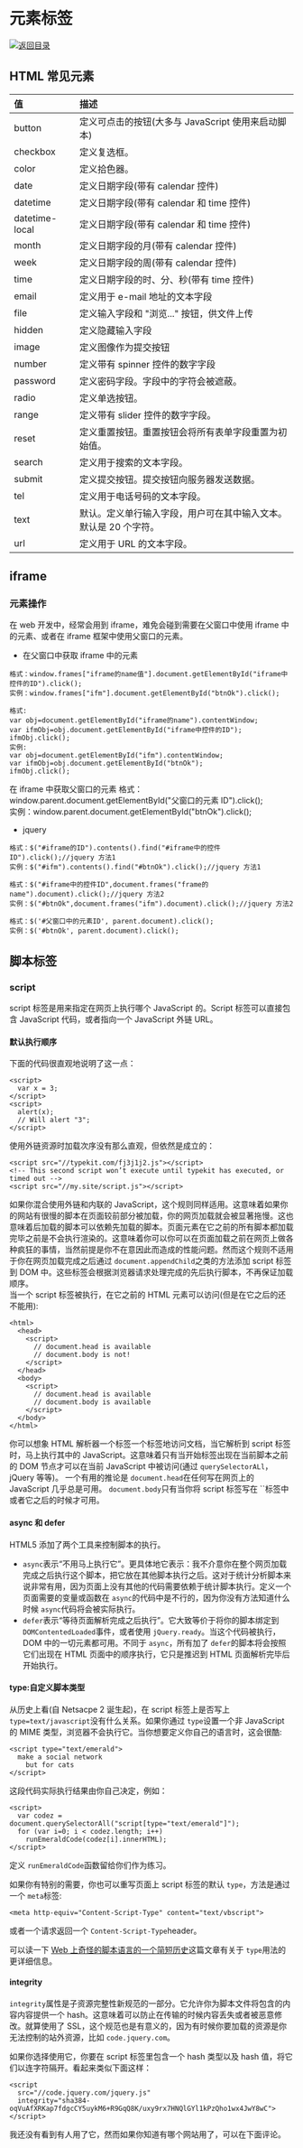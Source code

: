 # 元素标签

[![&#x8FD4;&#x56DE;&#x76EE;&#x5F55;](https://i.postimg.cc/50XLzC7C/image.png)](https://github.com/wx-chevalier/Web-Series)

## HTML 常见元素

| 值 | 描述 |
| :--- | :--- |
| button | 定义可点击的按钮\(大多与 JavaScript 使用来启动脚本\) |
| checkbox | 定义复选框。 |
| color | 定义拾色器。 |
| date | 定义日期字段\(带有 calendar 控件\) |
| datetime | 定义日期字段\(带有 calendar 和 time 控件\) |
| datetime-local | 定义日期字段\(带有 calendar 和 time 控件\) |
| month | 定义日期字段的月\(带有 calendar 控件\) |
| week | 定义日期字段的周\(带有 calendar 控件\) |
| time | 定义日期字段的时、分、秒\(带有 time 控件\) |
| email | 定义用于 e-mail 地址的文本字段 |
| file | 定义输入字段和 "浏览..." 按钮，供文件上传 |
| hidden | 定义隐藏输入字段 |
| image | 定义图像作为提交按钮 |
| number | 定义带有 spinner 控件的数字字段 |
| password | 定义密码字段。字段中的字符会被遮蔽。 |
| radio | 定义单选按钮。 |
| range | 定义带有 slider 控件的数字字段。 |
| reset | 定义重置按钮。重置按钮会将所有表单字段重置为初始值。 |
| search | 定义用于搜索的文本字段。 |
| submit | 定义提交按钮。提交按钮向服务器发送数据。 |
| tel | 定义用于电话号码的文本字段。 |
| text | 默认。定义单行输入字段，用户可在其中输入文本。默认是 20 个字符。 |
| url | 定义用于 URL 的文本字段。 |

## iframe

### 元素操作

在 web 开发中，经常会用到 iframe，难免会碰到需要在父窗口中使用 iframe 中的元素、或者在 iframe 框架中使用父窗口的元素。

* 在父窗口中获取 iframe 中的元素

```text
格式：window.frames["iframe的name值"].document.getElementById("iframe中控件的ID").click();
实例：window.frames["ifm"].document.getElementById("btnOk").click();
```

```text
格式:
var obj=document.getElementById("iframe的name").contentWindow;
var ifmObj=obj.document.getElementById("iframe中控件的ID");
ifmObj.click();
实例:
var obj=document.getElementById("ifm").contentWindow;
var ifmObj=obj.document.getElementById("btnOk");
ifmObj.click();
```

在 iframe 中获取父窗口的元素 格式：window.parent.document.getElementById\("父窗口的元素 ID"\).click\(\);  
实例：window.parent.document.getElementById\("btnOk"\).click\(\);

* jquery

```text
格式：$("#iframe的ID").contents().find("#iframe中的控件ID").click();//jquery 方法1
实例：$("#ifm").contents().find("#btnOk").click();//jquery 方法1
```

```text
格式：$("#iframe中的控件ID",document.frames("frame的name").document).click();//jquery 方法2
实例：$("#btnOk",document.frames("ifm").document).click();//jquery 方法2
```

```text
格式：$('#父窗口中的元素ID', parent.document).click();
实例：$('#btnOk', parent.document).click();
```

## 脚本标签

### script

script 标签是用来指定在网页上执行哪个 JavaScript 的。Script 标签可以直接包含 JavaScript 代码，或者指向一个 JavaScript 外链 URL。

#### 默认执行顺序

下面的代码很直观地说明了这一点：

```text
<script>
  var x = 3;
</script>
<script>
  alert(x);
  // Will alert "3";
</script>
```

使用外链资源时加载次序没有那么直观，但依然是成立的：

```text
<script src="//typekit.com/fj3j1j2.js"></script>
<!-- This second script won’t execute until typekit has executed, or timed out -->
<script src="//my.site/script.js"></script>
```

如果你混合使用外链和内联的 JavaScript，这个规则同样适用。这意味着如果你的网站有很慢的脚本在页面较前部分被加载，你的网页加载就会被显著拖慢。这也意味着后加载的脚本可以依赖先加载的脚本。页面元素在它之前的所有脚本都加载完毕之前是不会执行渲染的。这意味着你可以你可以在页面加载之前在网页上做各种疯狂的事情，当然前提是你不在意因此而造成的性能问题。然而这个规则不适用于你在网页加载完成之后通过 `document.appendChild`之类的方法添加 script 标签到 DOM 中。这些标签会根据浏览器请求处理完成的先后执行脚本，不再保证加载顺序。  
当一个 script 标签被执行，在它之前的 HTML 元素可以访问\(但是在它之后的还不能用\):

```markup
<html>
  <head>
    <script>
      // document.head is available
      // document.body is not!
    </script>
  </head>
  <body>
    <script>
      // document.head is available
      // document.body is available
    </script>
  </body>
</html>
```

你可以想象 HTML 解析器一个标签一个标签地访问文档，当它解析到 script 标签时，马上执行其中的 JavaScript。这意味着只有当开始标签出现在当前脚本之前的 DOM 节点才可以在当前 JavaScript 中被访问\(通过 `querySelectorALl`，jQuery 等等\)。 一个有用的推论是 `document.head`在任何写在网页上的 JavaScript 几乎总是可用。 `document.body`只有当你将 script 标签写在 \`\`标签中或者它之后的时候才可用。

#### async 和 defer

HTML5 添加了两个工具来控制脚本的执行。

* `async`表示“不用马上执行它”。更具体地它表示：我不介意你在整个网页加载完成之后执行这个脚本，把它放在其他脚本执行之后。这对于统计分析脚本来说非常有用，因为页面上没有其他的代码需要依赖于统计脚本执行。定义一个页面需要的变量或函数在        `async`的代码中是不行的，因为你没有方法知道什么时候        `async`代码将会被实际执行。
* `defer`表示“等待页面解析完成之后执行”。它大致等价于将你的脚本绑定到        `DOMContentedLoaded`事件，或者使用        `jQuery.ready`。当这个代码被执行，DOM 中的一切元素都可用。不同于        `async`，所有加了        `defer`的脚本将会按照它们出现在 HTML 页面中的顺序执行，它只是推迟到 HTML 页面解析完毕后开始执行。

#### type:自定义脚本类型

从历史上看\(自 Netsacpe 2 诞生起\)，在 script 标签上是否写上 `type=text/javascript`没有什么关系。如果你通过 `type`设置一个非 JavaScript 的 MIME 类型，浏览器不会执行它。当你想要定义你自己的语言时，这会很酷:

```text
<script type="text/emerald">
  make a social network
    but for cats
</script>
```

这段代码实际执行结果由你自己决定，例如：

```text
<script>
  var codez = document.querySelectorAll("script[type="text/emerald"]");
  for (var i=0; i < codez.length; i++)
    runEmeraldCode(codez[i].innerHTML);
</script>
```

定义 `runEmeraldCode`函数留给你们作为练习。

如果你有特别的需要，你也可以重写页面上 script 标签的默认 `type`，方法是通过一个 `meta`标签:

```text
<meta http-equiv="Content-Script-Type" content="text/vbscript">
```

或者一个请求返回一个 `Content-Script-Type`header。

可以读一下 [Web 上奇怪的脚本语言的一个简短历史](https://eager.io/blog/a-brief-history-of-weird-scripting-languages/)这篇文章有关于 `type`用法的更详细信息。

#### integrity

`integrity`属性是子资源完整性新规范的一部分。它允许你为脚本文件将包含的内容内容提供一个 hash。这意味着可以防止在传输的时候内容丢失或者被恶意修改。就算使用了 SSL，这个规范也是有意义的，因为有时候你要加载的资源是你无法控制的站外资源，比如 `code.jquery.com`。

如果你选择使用它，你要在 script 标签里包含一个 hash 类型以及 hash 值，将它们以连字符隔开。看起来类似下面这样：

```text
<script
  src="//code.jquery.com/jquery.js"
  integrity="sha384-oqVuAfXRKap7fdgcCY5uykM6+R9GqQ8K/uxy9rx7HNQlGYl1kPzQho1wx4JwY8wC">
</script>
```

我还没有看到有人用了它，然而如果你知道有哪个网站用了，可以在下面评论。

